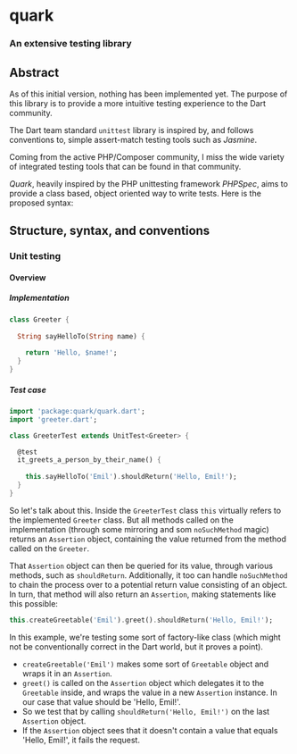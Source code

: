 # quark

### An extensive testing library


## Abstract

As of this initial version, nothing has been implemented yet. The purpose of this library is to provide a more 
intuitive testing experience to the Dart community.

The Dart team standard `unittest` library is inspired by, and follows conventions to, simple assert-match testing 
tools such as _Jasmine_.

Coming from the active PHP/Composer community, I miss the wide variety of integrated testing tools that can be found 
in that community.

_Quark_, heavily inspired by the PHP unittesting framework _PHPSpec_, aims to provide a class based, object oriented 
way to write tests. Here is the proposed syntax:


## Structure, syntax, and conventions

### Unit testing
#### Overview

##### Implementation
```dart
class Greeter {
  
  String sayHelloTo(String name) {
    
    return 'Hello, $name!';
  }
}
```

##### Test case
```dart
import 'package:quark/quark.dart';
import 'greeter.dart';

class GreeterTest extends UnitTest<Greeter> {

  @test
  it_greets_a_person_by_their_name() {
    
    this.sayHelloTo('Emil').shouldReturn('Hello, Emil!');
  }
}
```

So let's talk about this. Inside the `GreeterTest` class `this` virtually refers to the implemented `Greeter` class. 
But all methods called on the implementation (through some mirroring and som `noSuchMethod` magic) returns an 
`Assertion` object, containing the value returned from the method called on the `Greeter`.

That `Assertion` object can then be queried for its value, through various methods, such as `shouldReturn`. 
Additionally, it too can handle `noSuchMethod` to chain the process over to a potential return value consisting of an
object. In turn, that method will also return an `Assertion`, making statements like this possible:

```dart
this.createGreetable('Emil').greet().shouldReturn('Hello, Emil!');
```

In this example, we're testing some sort of factory-like class (which might not be conventionally correct in the 
Dart world, but it proves a point).

* `createGreetable('Emil')` makes some sort of `Greetable` object and wraps it in an `Assertion`.
* `greet()` is called on the `Assertion` object which delegates it to the `Greetable` inside, and wraps the value in 
a new `Assertion` instance. In our case that value should be 'Hello, Emil!'.
* So we test that by calling `shouldReturn('Hello, Emil!')` on the last `Assertion` object.
* If the `Assertion` object sees that it doesn't contain a value that equals 'Hello, Emil!', it fails the request.